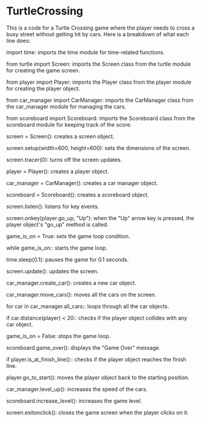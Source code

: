 # TurtleCrossing

This is a code for a Turtle Crossing game where the player needs to cross a busy street without getting hit by cars. Here is a breakdown of what each line does:

import time: imports the time module for time-related functions.

from turtle import Screen: imports the Screen class from the turtle module for creating the game screen.

from player import Player: imports the Player class from the player module for creating the player object.

from car_manager import CarManager: imports the CarManager class from the car_manager module for managing the cars.

from scoreboard import Scoreboard: imports the Scoreboard class from the scoreboard module for keeping track of the score.

screen = Screen(): creates a screen object.

screen.setup(width=600, height=600): sets the dimensions of the screen.

screen.tracer(0): turns off the screen updates.

player = Player(): creates a player object.

car_manager = CarManager(): creates a car manager object.

scoreboard = Scoreboard(): creates a scoreboard object.

screen.listen(): listens for key events.

screen.onkey(player.go_up, "Up"): when the "Up" arrow key is pressed, the player object's "go_up" method is called.

game_is_on = True: sets the game loop condition.

while game_is_on:: starts the game loop.

time.sleep(0.1): pauses the game for 0.1 seconds.

screen.update(): updates the screen.

car_manager.create_car(): creates a new car object.

car_manager.move_cars(): moves all the cars on the screen.

for car in car_manager.all_cars:: loops through all the car objects.

if car.distance(player) < 20:: checks if the player object collides with any car object.

game_is_on = False: stops the game loop.

scoreboard.game_over(): displays the "Game Over" message.

if player.is_at_finish_line():: checks if the player object reaches the finish line.

player.go_to_start(): moves the player object back to the starting position.

car_manager.level_up(): increases the speed of the cars.

scoreboard.increase_level(): increases the game level.

screen.exitonclick(): closes the game screen when the player clicks on it.
